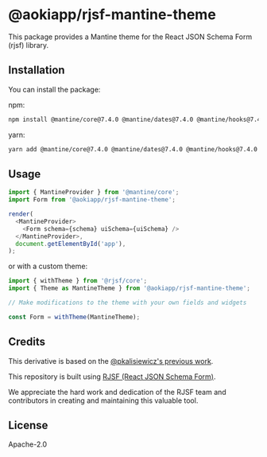 # @aokiapp/rjsf-mantine-theme

This package provides a Mantine theme for the React JSON Schema Form (rjsf) library.

## Installation

You can install the package:

npm:

```bash
npm install @mantine/core@7.4.0 @mantine/dates@7.4.0 @mantine/hooks@7.4.0 @rjsf/core @tabler/icons-react dayjs react
```

yarn:

```bash
yarn add @mantine/core@7.4.0 @mantine/dates@7.4.0 @mantine/hooks@7.4.0 @rjsf/core @tabler/icons-react dayjs react
```

## Usage

```js
import { MantineProvider } from '@mantine/core';
import Form from '@aokiapp/rjsf-mantine-theme';

render(
  <MantineProvider>
    <Form schema={schema} uiSchema={uiSchema} />
  </MantineProvider>,
  document.getElementById('app'),
);
```

or with a custom theme:

```js
import { withTheme } from '@rjsf/core';
import { Theme as MantineTheme } from '@aokiapp/rjsf-mantine-theme';

// Make modifications to the theme with your own fields and widgets

const Form = withTheme(MantineTheme);
```

## Credits

This derivative is based on the [@pkalisiewicz's previous work](https://github.com/pkalisiewicz/react-jsonschema-form/tree/rc5.7.0).

This repository is built using [RJSF (React JSON Schema Form)](https://github.com/rjsf-team/react-jsonschema-form).

We appreciate the hard work and dedication of the RJSF team and contributors in creating and maintaining this valuable tool.

## License

Apache-2.0
